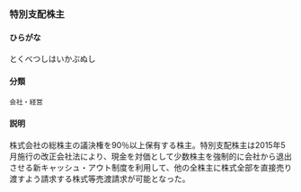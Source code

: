 <div style="display:none;">

## [あ行](securities-terms?id=あ行)
## [か行](securities-terms?id=か行)
## [さ行](securities-terms?id=さ行)
## [た行](securities-terms?id=た行)

</div>

### 特別支配株主

#### ひらがな

とくべつしはいかぶぬし

#### 分類

`会社・経営`

#### 説明

株式会社の総株主の議決権を90％以上保有する株主。特別支配株主は2015年5月施行の改正会社法により、現金を対価として少数株主を強制的に会社から退出させる新キャッシュ・アウト制度を利用して、他の全株主に株式全部を直接売り渡すよう請求する株式等売渡請求が可能となった。

<div style="display:none;">

## [な行](securities-terms?id=な行)
## [は行](securities-terms?id=は行)
## [ま行](securities-terms?id=ま行)
## [や行](securities-terms?id=や行)
## [ら行](securities-terms?id=ら行)
## [わ行](securities-terms?id=わ行)
## [英数字・記号](securities-terms?id=英数字・記号)

</div>

